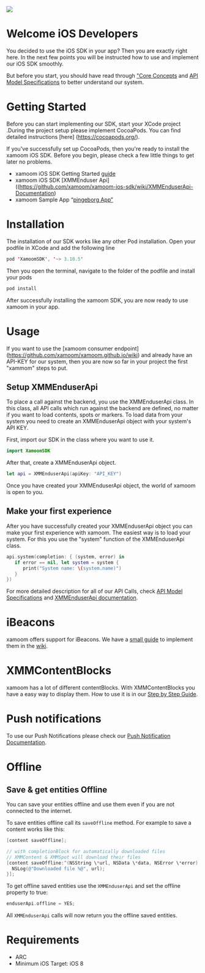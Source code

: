 ![](https://storage.googleapis.com/xamoom-files/cb9dcdd940f44b53baf5c27f331c4079.png)

# Welcome iOS Developers

You decided to use the iOS SDK in your app? Then you are exactly right here. In the next few points you will be instructed how to use and implement our iOS SDK smoothly.

But before you start, you should have read through ["Core Concepts](https://github.com/xamoom/xamoom.github.io/wiki/Core-Concepts) and [API Model Specifications](https://github.com/xamoom/xamoom.github.io/wiki/API-Model-Specifications) to better understand our system.

# Getting Started

Before you can start implementing our SDK, start your XCode project .During the project setup please implement CocoaPods. You can find detailed instructions [here] (https://cocoapods.org/).

If you've successfully set up CocoaPods, then you're ready to install the xamoom iOS SDK. Before you begin, please check a few little things to get later no problems.
* xamoom iOS SDK Getting Started [guide]()
* xamoom iOS SDK [XMMEnduser Api]((https://github.com/xamoom/xamoom-ios-sdk/wiki/XMMEnduserApi-Documentation)
* xamoom Sample App “[pingeborg App”](https://github.com/xamoom/xamoom-pingeborg-ios)

# Installation

The installation of our SDK works like any other Pod installation. Open your podfile in XCode and add the following line

```swift
pod 'XamoomSDK', '~> 3.10.5'
```

Then you open the terminal, navigate to the folder of the podfile and install your pods
```swift
pod install
```

After successfully installing the xamoom SDK, you are now ready to use xamoom in your app.

# Usage

If you want to use the [xamoom consumer endpoint] (https://github.com/xamoom/xamoom.github.io/wiki) and already have an API-KEY for our system, then you are now so far in your project the first "xammom" steps to put.

## Setup XMMEnduserApi

To place a call against the backend, you use the XMMEnduserApi class. In this class, all API calls which run against the backend are defined, no matter if you want to load contents, spots or markers.
To load data from your system you need to create an XMMEnduserApi object with your system's API KEY. 

First, import our SDK in the class where you want to use it.

```swift
import XamoomSDK
```

After that, create a XMMEnduserApi object.

```swift
let api = XMMEnduserApi(apiKey: "API_KEY")
```

Once you have created your XMMEnduserApi object, the world of xamoom is open to you.


## Make your first experience

After you have successfully created your XMMEnduserApi object you can make your first experience with xamoom. The easiest way is to load your system.
For this you use the "system" function of the XMMEnduserApi class.

```swift
api.system(completion: { (system, error) in
   if error == nil, let system = system {
      print("System name: \(system.name)")
   }
})
```

For more detailed description for all of our API Calls, check [API Model Specifications](https://github.com/xamoom/xamoom.github.io/wiki/API-Model-Specifications) and [XMMEnduserApi documentation](https://github.com/xamoom/xamoom-ios-sdk/wiki/XMMEnduserApi-Documentation).

# iBeacons

xamoom offers support for iBeacons. We have a [small guide](https://github.com/xamoom/xamoom-ios-sdk/wiki/iBeacons) to implement them in the [wiki](https://github.com/xamoom/xamoom-ios-sdk/wiki).

# XMMContentBlocks

xamoom has a lot of different contentBlocks. With XMMContentBlocks you have a easy way to display them.
How to use it is in our [Step by Step Guide](https://github.com/xamoom/xamoom-ios-sdk/wiki/Step-by-Step-Guide).

# Push notifications

To use our Push Notifications please check our [Push Notification Documentation](https://github.com/xamoom/xamoom-ios-sdk/wiki/Push-Notifications).

# Offline

## Save & get entities Offline

You can save your entities offline and use them even if you are not connected
to the internet.

To save entities offline call its `saveOffline` method.
For example to save a content works like this:

```objective-c
[content saveOffline];

// with completionBlock for automatically downloaded files
// XMMContent & XMMSpot will download their files
[content saveOffline:^(NSString \*url, NSData \*data, NSError \*error) {
  NSLog(@"Downloaded file %@", url);
}];
```

To get offline saved entities use the `XMMEnduserApi` and set the offline property
to true:
```objective-c
enduserApi.offline = YES;
```
All `XMMEnduserApi` calls will now return you the offline saved entities.

# Requirements

* ARC
* Minimum iOS Target: iOS 8
